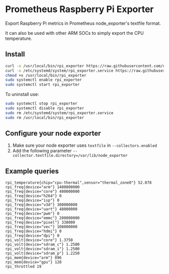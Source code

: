 # Prometheus Raspberry Pi Exporter

Export Raspberry Pi metrics in Prometheus node_exporter's textfile format.

It can also be used with other ARM SOCs to simply export the CPU temperature.

## Install

```bash
curl -o /usr/local/bin/rpi_exporter https://raw.githubusercontent.com/urpylka/prometheus-raspberry-exporter/master/rpi_exporter
curl -o /etc/systemd/system/rpi_exporter.service https://raw.githubusercontent.com/urpylka/prometheus-raspberry-exporter/master/rpi_exporter.service
chmod +x /usr/local/bin/rpi_exporter
sudo systemctl enable rpi_exporter
sudo systemctl start rpi_exporter
```

To uninstall use:

```bash
sudo systemctl stop rpi_exporter
sudo systemctl disable rpi_exporter
sudo rm /etc/systemd/system/rpi_exporter.service
sudo rm /usr/local/bin/rpi_exporter
```

## Configure your node exporter

1. Make sure your node exporter uses `textfile` in `--collectors.enabled`
2. Add the following parameter `--collector.textfile.directory=/var/lib/node_exporter`

## Example queries

```prom
rpi_temperature{chip="cpu-thermal",sensor="thermal_zone0"} 52.078
rpi_freq{device="arm"} 1400000000
rpi_freq{device="core"} 400000000
rpi_freq{device="h264"} 0
rpi_freq{device="isp"} 0
rpi_freq{device="v3d"} 300000000
rpi_freq{device="uart"} 48000000
rpi_freq{device="pwm"} 0
rpi_freq{device="emmc"} 200000000
rpi_freq{device="pixel"} 338000
rpi_freq{device="vec"} 108000000
rpi_freq{device="hdmi"} 0
rpi_freq{device="dpi"} 0
rpi_volt{device="core"} 1.3750
rpi_volt{device="sdram_c"} 1.2500
rpi_volt{device="sdram_i"} 1.2500
rpi_volt{device="sdram_p"} 1.2250
rpi_mem{device="arm"} 896
rpi_mem{device="gpu"} 128
rpi_throttled 19
```
